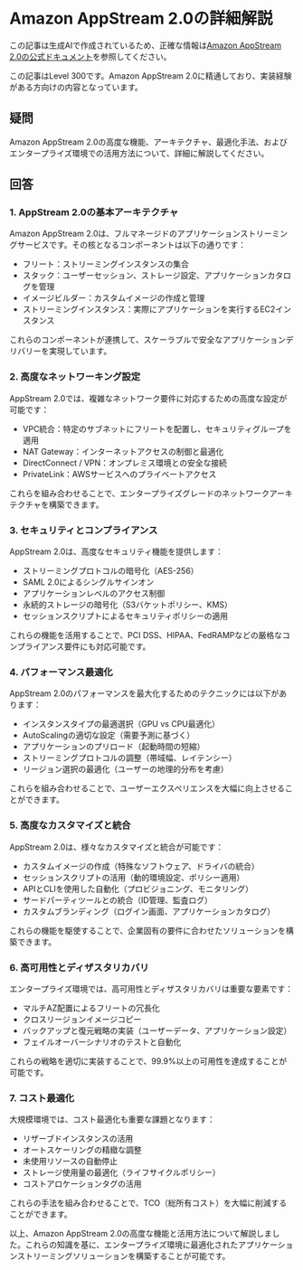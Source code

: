 # Amazon AppStream 2.0の詳細解説

この記事は生成AIで作成されているため、正確な情報は[Amazon AppStream 2.0の公式ドキュメント](https://docs.aws.amazon.com/appstream2/latest/developerguide/what-is-appstream.html)を参照してください。

この記事はLevel 300です。Amazon AppStream 2.0に精通しており、実装経験がある方向けの内容となっています。

## 疑問
Amazon AppStream 2.0の高度な機能、アーキテクチャ、最適化手法、およびエンタープライズ環境での活用方法について、詳細に解説してください。

## 回答

### 1. AppStream 2.0の基本アーキテクチャ

Amazon AppStream 2.0は、フルマネージドのアプリケーションストリーミングサービスです。その核となるコンポーネントは以下の通りです：

- フリート：ストリーミングインスタンスの集合
- スタック：ユーザーセッション、ストレージ設定、アプリケーションカタログを管理
- イメージビルダー：カスタムイメージの作成と管理
- ストリーミングインスタンス：実際にアプリケーションを実行するEC2インスタンス

これらのコンポーネントが連携して、スケーラブルで安全なアプリケーションデリバリーを実現しています。

### 2. 高度なネットワーキング設定

AppStream 2.0では、複雑なネットワーク要件に対応するための高度な設定が可能です：

- VPC統合：特定のサブネットにフリートを配置し、セキュリティグループを適用
- NAT Gateway：インターネットアクセスの制御と最適化
- DirectConnect / VPN：オンプレミス環境との安全な接続
- PrivateLink：AWSサービスへのプライベートアクセス

これらを組み合わせることで、エンタープライズグレードのネットワークアーキテクチャを構築できます。

### 3. セキュリティとコンプライアンス

AppStream 2.0は、高度なセキュリティ機能を提供します：

- ストリーミングプロトコルの暗号化（AES-256）
- SAML 2.0によるシングルサインオン
- アプリケーションレベルのアクセス制御
- 永続的ストレージの暗号化（S3バケットポリシー、KMS）
- セッションスクリプトによるセキュリティポリシーの適用

これらの機能を活用することで、PCI DSS、HIPAA、FedRAMPなどの厳格なコンプライアンス要件にも対応可能です。

### 4. パフォーマンス最適化

AppStream 2.0のパフォーマンスを最大化するためのテクニックには以下があります：

- インスタンスタイプの最適選択（GPU vs CPU最適化）
- AutoScalingの適切な設定（需要予測に基づく）
- アプリケーションのプリロード（起動時間の短縮）
- ストリーミングプロトコルの調整（帯域幅、レイテンシー）
- リージョン選択の最適化（ユーザーの地理的分布を考慮）

これらを組み合わせることで、ユーザーエクスペリエンスを大幅に向上させることができます。

### 5. 高度なカスタマイズと統合

AppStream 2.0は、様々なカスタマイズと統合が可能です：

- カスタムイメージの作成（特殊なソフトウェア、ドライバの統合）
- セッションスクリプトの活用（動的環境設定、ポリシー適用）
- APIとCLIを使用した自動化（プロビジョニング、モニタリング）
- サードパーティツールとの統合（ID管理、監査ログ）
- カスタムブランディング（ログイン画面、アプリケーションカタログ）

これらの機能を駆使することで、企業固有の要件に合わせたソリューションを構築できます。

### 6. 高可用性とディザスタリカバリ

エンタープライズ環境では、高可用性とディザスタリカバリは重要な要素です：

- マルチAZ配置によるフリートの冗長化
- クロスリージョンイメージコピー
- バックアップと復元戦略の実装（ユーザーデータ、アプリケーション設定）
- フェイルオーバーシナリオのテストと自動化

これらの戦略を適切に実装することで、99.9%以上の可用性を達成することが可能です。

### 7. コスト最適化

大規模環境では、コスト最適化も重要な課題となります：

- リザーブドインスタンスの活用
- オートスケーリングの精緻な調整
- 未使用リソースの自動停止
- ストレージ使用量の最適化（ライフサイクルポリシー）
- コストアロケーションタグの活用

これらの手法を組み合わせることで、TCO（総所有コスト）を大幅に削減することができます。

以上、Amazon AppStream 2.0の高度な機能と活用方法について解説しました。これらの知識を基に、エンタープライズ環境に最適化されたアプリケーションストリーミングソリューションを構築することが可能です。